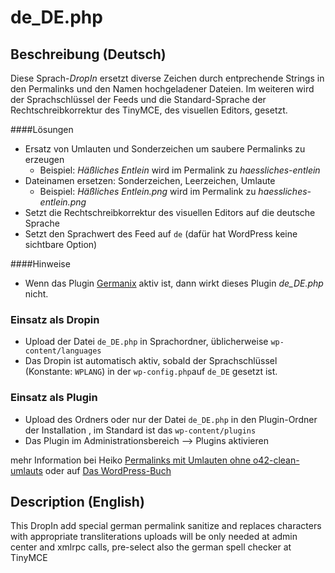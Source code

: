 # de_DE.php

## Beschreibung (Deutsch)

Diese Sprach-_DropIn_ ersetzt diverse Zeichen durch entprechende Strings in den Permalinks 
und den Namen hochgeladener Dateien. Im weiteren wird der Sprachschlüssel der Feeds und 
die Standard-Sprache der Rechtschreibkorrektur des TinyMCE, des visuellen Editors, gesetzt.

####Lösungen

 * Ersatz von Umlauten und Sonderzeichen um saubere Permalinks zu erzeugen
   * Beispiel: _Häßliches Entlein_ wird im Permalink zu _haessliches-entlein_
 * Dateinamen ersetzen: Sonderzeichen, Leerzeichen, Umlaute
   * Beispiel: _Häßliches Entlein.png_ wird im Permalink zu _haessliches-entlein.png_
 * Setzt die Rechtschreibkorrektur des visuellen Editors auf die deutsche Sprache
 * Setzt den Sprachwert des Feed auf `de` (dafür hat WordPress keine sichtbare Option)

####Hinweise
 
 * Wenn das Plugin [Germanix](https://github.com/toscho/Germanix-WordPress-Plugin) aktiv ist, 
   dann wirkt dieses Plugin _de_DE.php_ nicht.
 
### Einsatz als Dropin

 * Upload der Datei `de_DE.php` in Sprachordner, üblicherweise `wp-content/languages`
 * Das Dropin ist automatisch aktiv, sobald der Sprachschlüssel (Konstante: `WPLANG`) in der 
   `wp-config.php`auf `de_DE` gesetzt ist.

### Einsatz als Plugin

 * Upload des Ordners oder nur der Datei `de_DE.php` in den Plugin-Ordner der Installation
   , im Standard ist das `wp-content/plugins`
 * Das Plugin im Administrationsbereich --> Plugins aktivieren

mehr Information bei Heiko [Permalinks mit Umlauten ohne o42-clean-umlauts](http://www.code-styling.de/deutsch/permalinks-mit-umlauten-ohne-o42-clean-umlauts)
oder auf [Das WordPress-Buch](http://wordpress-buch.bueltge.de/das-wordpress-buch/downloads/extra/)

## Description (English)

This DropIn add special german permalink sanitize and replaces characters with appropriate 
transliterations uploads will be only needed at admin center and xmlrpc calls, 
pre-select also the german spell checker at TinyMCE

